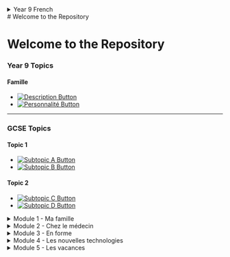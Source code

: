 <details>
  <summary>Year 9 French</summary>

### [Ma Famille](./Test.md)  
[![Topic 1 Button](https://img.shields.io/badge/Topic_1-blue)](./Test.md)&nbsp;[![Topic 2 Button](https://img.shields.io/badge/Topic_2-green)](./Year9/Famille.md)&nbsp;[![Topic 3 Button](https://img.shields.io/badge/Topic_3-orange)](./topic3.md)

### [Topic 2](./topic2.md)  


### [Topic 3](./topic3.md)  
</details>
# Welcome to the Repository

# Welcome to the Repository

### Year 9 Topics

#### Famille
- [![Description Button](https://img.shields.io/badge/Description-blue)](./Year9/Famille/description/README.md)
- [![Personnalité Button](https://img.shields.io/badge/Personnalité-green)](./Year9/Famille/personalité/README.md)

---

### GCSE Topics

#### Topic 1
- [![Subtopic A Button](https://img.shields.io/badge/Subtopic_A-red)](./GCSE/Topic1/SubtopicA/README.md)
- [![Subtopic B Button](https://img.shields.io/badge/Subtopic_B-orange)](./GCSE/Topic1/SubtopicB/README.md)

#### Topic 2
- [![Subtopic C Button](https://img.shields.io/badge/Subtopic_C-yellow)](./GCSE/Topic2/SubtopicC/README.md)
- [![Subtopic D Button](https://img.shields.io/badge/Subtopic_D-purple)](./GCSE/Topic2/SubtopicD/README.md)

<details>
  <summary>Module 1 - Ma famille</summary>
  <p>
   Translation <a href="https://adaligand.github.io/Sentator/tradstarter.html">Translation</a>&nbsp;<a href="https://adaligand.github.io/9-French/Family/familledict.html">Dictation</a>&nbsp;<a href="https://adaligand.github.io/9-French/Family/familleread.html">Reading</a>
  </p>
  <p>
    Description: <a href="https://adaligand.github.io/9-French/Family/descriptionaloud.html">Read aloud</a>&nbsp;<a href="https://adaligand.github.io/9-French/Family/descriptiondict.html">Dictation</a>&nbsp;<a href="https://adaligand.github.io/9-French/Family/descriptionread.html">Reading</a>
  </p>
  <p>
    Personnalité: <a href="https://adaligand.github.io/9-French/Family/Personalitéaloud.html">Read aloud</a>&nbsp;<a href="https://adaligand.github.io/9-French/Family/Personalitédict.html">Dictation</a>&nbsp;<a href="https://adaligand.github.io/9-French/Family/Personalitéread.html">Reading</a>
  </p>
  <p>
    Mon enfance: <a href="https://adaligand.github.io/9-French/Family/enfancealoud.html">Read aloud</a>&nbsp;<a href="https://adaligand.github.io/9-French/Family/enfancedict.html">Dictation</a>&nbsp;<a href="https://adaligand.github.io/9-French/Family/enfanceread.html">Reading</a>
  </p>
</details>

<details>
  <summary>Module 2 - Chez le médecin</summary>
  <p>
   J'ai mal: <a href="https://adaligand.github.io/9-French/doctor/jaimalaloud">Read aloud</a>&nbsp;<a href="https://adaligand.github.io/9-French/doctor/jaimaldict.html">Dictation</a>&nbsp;<a href="https://adaligand.github.io/9-French/">Reading</a>
  </p>
  <p>
    Problèmes de santé: <a href="https://adaligand.github.io/9-French/doctor/problemesaloud">Read aloud</a>&nbsp;<a href="https://adaligand.github.io/9-French/doctor/problemesdict">Dictation</a>&nbsp;<a href="https://adaligand.github.io/9-French/">Reading</a>
  </p>
  <p>
    Je me suis fait mal: <a href="https://adaligand.github.io/9-French/doctor/faitmalaloud">Read aloud</a>&nbsp;<a href="https://adaligand.github.io/9-French/doctor/faitmaldict">Dictation</a>&nbsp;<a href="https://adaligand.github.io/9-French/">Reading</a>
  </p>
  <p>
    Chez le médecin: <a href="https://adaligand.github.io/9-French/doctor/conseilsaloud">Read aloud</a>&nbsp;<a href="https://adaligand.github.io/9-French/doctor/conseilsdict">Dictation</a>&nbsp;<a href="https://adaligand.github.io/9-French/">Reading</a>
  </p>
</details>

<details>
  <summary>Module 3 - En forme</summary>
  <p>
    Les sports: <a href="https://adaligand.github.io/9-French/Sante/sportsaloud.html">Read aloud</a>&nbsp;<a href="https://adaligand.github.io/9-French/Sante/sportsdict.html">Dictation</a>&nbsp;<a href="https://adaligand.github.io/9-French/Sante/">Reading</a>
  </p>
  <p>
    Les bienfaits du sport: <a href="https://adaligand.github.io/9-French/Sante/bienfaitsaloud.html">Read aloud</a>&nbsp;<a href="https://adaligand.github.io/9-French/Sante/bienfaitsdict.html">Dictation</a>&nbsp;<a href="#">Reading</a>
  </p>
  <p>
    Je mange: <a href="https://adaligand.github.io/9-French/Sante/mangealoud.html">Read aloud</a>&nbsp;<a href="https://adaligand.github.io/9-French/Sante/mangedict.html">Dictation</a>&nbsp;<a href="#">Reading</a>
  </p>
  <p>
    Bonne cuisine: <a href="https://adaligand.github.io/9-French/Sante/cuisinealoud.html">Read aloud</a>&nbsp;<a href="https://adaligand.github.io/9-French/Sante/cuisinedict.html">Dictation</a>&nbsp;<a href="#">Reading</a>
  </p>
  <p>
    En pleine forme: <a href="https://adaligand.github.io/9-French/Sante/formealoud.html">Read aloud</a>&nbsp;<a href="https://adaligand.github.io/9-French/Sante/formedict.html">Dictation</a>&nbsp;<a href="#">Reading</a>
  </p>
  <p>
    Ca m'inquiète: <a href="https://adaligand.github.io/9-French/Sante/concernaloud.html">Read aloud</a>&nbsp;<a href="https://adaligand.github.io/9-French/Sante/concerndict.html">Dictation</a>&nbsp;<a href="#">Reading</a>
  </p>
</details>

<details>
  <summary>Module 4 - Les nouvelles technologies</summary>
  <p>
    Nouvelles technologies: <a href="https://adaligand.github.io/9-French/Media/Techaloud.html">Read aloud</a>&nbsp;<a href="https://adaligand.github.io/9-French/Media/Techdict.html">Dictation</a>&nbsp;<a href="https://adaligand.github.io/9-French/Media/">Reading</a>
  </p>
  <p>
    Internet: <a href="https://adaligand.github.io/9-French/Media/internetaloud.html">Read aloud</a>&nbsp;<a href="https://adaligand.github.io/9-French/Media/internetdict.html">Dictation</a>&nbsp;<a href="https://adaligand.github.io/9-French/">Reading</a>
  </p>
  <p>
    Lecture: <a href="https://adaligand.github.io/9-French/">Read aloud</a>&nbsp;<a href="https://adaligand.github.io/9-French/Media/">Dictation</a>&nbsp;<a href="https://adaligand.github.io/9-French/">Reading</a>
  </p>
  <p>
    Musique: <a href="https://adaligand.github.io/9-French/Media/musicaloud.html">Read aloud</a>&nbsp;<a href="https://adaligand.github.io/9-French/Media/musicdict.html">Dictation</a>&nbsp;<a href="https://adaligand.github.io/9-French/">Reading</a>
  </p>
  <p>
    Télé: <a href="https://adaligand.github.io/9-French/Media/tvaloud.html">Read aloud</a>&nbsp;<a href="https://adaligand.github.io/9-French/Media/tvdict.html">Dictation</a>&nbsp;<a href="https://adaligand.github.io/9-French/">Reading</a>
  </p>
  <p>
    Cinéma: <a href="https://adaligand.github.io/9-French/Media/cinemaaloud.html">Read aloud</a>&nbsp;<a href="https://adaligand.github.io/9-French/Media/cinemadict.html">Dictation</a>&nbsp;<a href="#">Reading</a>
  </p>
</details>

<details>
  <summary>Module 5 - Les vacances</summary>
  <p>
    Pays: <a href="https://adaligand.github.io/9-French/Vacances/paysaloud.html">Read aloud</a>&nbsp;<a href="https://adaligand.github.io/9-French/Vacances/paysdict.html">Dictation</a>&nbsp;<a href="#">Reading</a>
  </p>
  <p>
    Vacances: <a href="https://adaligand.github.io/9-French/Vacances/vacancesaloud.html">Read aloud</a>&nbsp;<a href="https://adaligand.github.io/9-French/Vacances/vacancesdict.html">Dictation</a>&nbsp;<a href="#">Reading</a>
  </p>
  <p>
    En ville: <a href="https://adaligand.github.io/9-French/Vacances/villealoud.html">Read aloud</a>&nbsp;<a href="https://adaligand.github.io/9-French/Vacances/villedict.html">Dictation</a>&nbsp;<a href="#">Reading</a>
  </p>
  <p>
    Les directions: <a href="https://adaligand.github.io/9-French/Vacances/directionsaloud.html">Read aloud</a>&nbsp;<a href="https://adaligand.github.io/9-French/Vacances/directionsdict.html">Dictation</a>&nbsp;<a href="#">Reading</a>
  </p>
  <p>
    Les courses: <a href="https://adaligand.github.io/9-French/Vacances/coursesaloud.html">Read aloud</a>&nbsp;<a href="https://adaligand.github.io/9-French/Vacances/coursesdict.html">Dictation</a>&nbsp;<a href="#">Reading</a>
  </p>
  <p>
    Au resto: <a href="https://adaligand.github.io/9-French/Vacances/restoaloud.html">Read aloud</a>&nbsp;<a href="https://adaligand.github.io/9-French/Vacances/restodict.html">Dictation</a>&nbsp;<a href="#">Reading</a>
  </p>
  <p>
    Jours de fête: <a href="https://adaligand.github.io/9-French/Vacances/fetesaloud.html">Read aloud</a>&nbsp;<a href="https://adaligand.github.io/9-French/Vacances/fetesdict.html">Dictation</a>&nbsp;<a href="#">Reading</a>
  </p>
</details>
